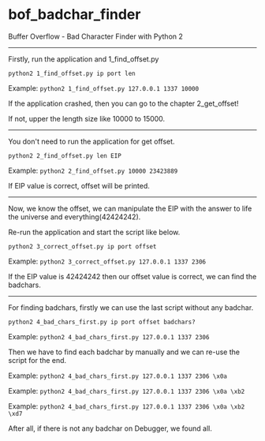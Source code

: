 # bof_badchar_finder
Buffer Overflow - Bad Character Finder with Python 2

---

Firstly, run the application and 1_find_offset.py

```
python2 1_find_offset.py ip port len
```

Example: `python2 1_find_offset.py 127.0.0.1 1337 10000`

If the application crashed, then you can go to the chapter 2_get_offset!

If not, upper the length size like 10000 to 15000.

---

You don't need to run the application for get offset.

```
python2 2_find_offset.py len EIP
```

Example: `python2 2_find_offset.py 10000 23423889`

If EIP value is correct, offset will be printed.

---

Now, we know the offset, we can manipulate the EIP with the answer to life the universe and everything(42424242).

Re-run the application and start the script like below.

```
python2 3_correct_offset.py ip port offset
```

Example: `python2 3_correct_offset.py 127.0.0.1 1337 2306`

If the EIP value is 42424242 then our offset value is correct, we can find the badchars.

---

For finding badchars, firstly we can use the last script without any badchar.

```
python2 4_bad_chars_first.py ip port offset badchars?
```

Example: `python2 4_bad_chars_first.py 127.0.0.1 1337 2306`

Then we have to find each badchar by manually and we can re-use the script for the end.

Example: `python2 4_bad_chars_first.py 127.0.0.1 1337 2306 \x0a`

Example: `python2 4_bad_chars_first.py 127.0.0.1 1337 2306 \x0a \xb2`

Example: `python2 4_bad_chars_first.py 127.0.0.1 1337 2306 \x0a \xb2 \xd7`


After all, if there is not any badchar on Debugger, we found all.
